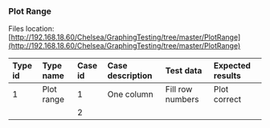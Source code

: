 ### Plot Range

Files location:[http://192.168.18.60/Chelsea/GraphingTesting/tree/master/PlotRange](http://192.168.18.60/Chelsea/GraphingTesting/tree/master/PlotRange)

| Type id | Type name | Case id | Case description | Test data | Expected results |
| :--- | :--- | :--- | :--- | :--- | :--- |
| 1 | Plot range | 1 | One column | Fill row numbers | Plot correct |
|  |  | 2 |  |  |  |



